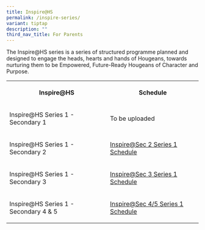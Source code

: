 ```yaml
---
title: Inspire@HS
permalink: /inspire-series/
variant: tiptap
description: ""
third_nav_title: For Parents
---
```

<p>The Inspire@HS series is a series of structured programme planned and
designed to engage the heads, hearts and hands of Hougeans, towards nurturing
them to be Empowered, Future-Ready Hougeans of Character and Purpose.</p>
<p></p>
<table style="minWidth: 50px">
<colgroup>
<col>
<col>
</colgroup>
<tbody>
<tr>
<th rowspan="1" colspan="1">
<p>Inspire@HS</p>
</th>
<th rowspan="1" colspan="1">
<p>Schedule</p>
</th>
</tr>
<tr>
<td rowspan="1" colspan="1">
<p>Inspire@HS Series 1 - Secondary 1</p>
</td>
<td rowspan="1" colspan="1">
<p>To be uploaded</p>
</td>
</tr>
<tr>
<td rowspan="1" colspan="1">
<p>Inspire@HS Series 1 - Secondary 2</p>
</td>
<td rowspan="1" colspan="1">
<p><a href="/files/Parents/Inspire@HS/Sec_2_Inspire_HS_Series_1_Schedule.pdf" rel="noopener nofollow" target="_blank">Inspire@Sec 2 Series 1 Schedule</a>
</p>
</td>
</tr>
<tr>
<td rowspan="1" colspan="1">
<p>Inspire@HS Series 1 - Secondary 3</p>
</td>
<td rowspan="1" colspan="1">
<p><a href="/files/Parents/Inspire@HS/Sec_3_Inspire_HS_Series_1_Schedule.pdf" rel="noopener nofollow" target="_blank">Inspire@Sec 3 Series 1 Schedule</a>
</p>
</td>
</tr>
<tr>
<td rowspan="1" colspan="1">
<p>Inspire@HS Series 1 - Secondary 4 &amp; 5</p>
</td>
<td rowspan="1" colspan="1">
<p><a href="/files/Parents/Inspire@HS/Sec_4_Inspire_HS_Series_1_Schedule.pdf" rel="noopener nofollow" target="_blank">Inspire@Sec 4/5 Series 1 Schedule</a>
</p>
</td>
</tr>
</tbody>
</table>
<p></p>